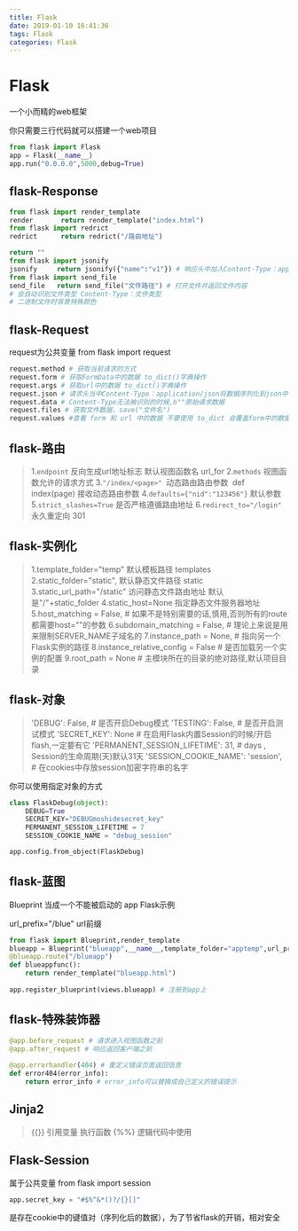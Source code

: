 ```yaml
---
title: Flask
date: 2019-01-10 16:41:36
tags: Flask
categories: Flask
---
```


# Flask

一个小而精的web框架

你只需要三行代码就可以搭建一个web项目

```python
from flask import Flask
app = Flask(__name__)
app.run("0.0.0.0",5000,debug=True)
```

<!--more-->

## flask-Response

```python
from flask import render_template
render		 return render_template("index.html")
from flask import redrict
redrict      return redrict("/路由地址")

return "" 
from flask import jsonify
jsonify		return jsonify({"name":"v1"}) # 响应头中加入Content-Type：application/json 
from flask import send_file
send_file	return send_file("文件路径") # 打开文件并返回文件内容
# 会自动识别文件类型 Content-Type：文件类型
# 二进制文件时背景特殊颜色
```



## flask-Request

request为公共变量
from flask import request

```python
request.method # 获取当前请求的方式
request.form # 获取FormData中的数据 to_dict()字典操作
request.args # 获取url中的数据 to_dict()字典操作
request.json # 请求头当中Content-Type：application/json将数据序列化到json中
request.data # Content-Type无法被识别的时候,b""原始请求数据
request.files # 获取文件数据，save("文件名")
request.values #查看 form 和 url 中的数据 不要使用 to_dict 会覆盖form中的数据
```



## flask-路由

> 1.`endpoint` 反向生成url地址标志 默认视图函数名 url_for
> 2.`methods` 视图函数允许的请求方式
> 3.`"/index/<page>" `动态路由路由参数
> ​	def index(page)	接收动态路由参数
> 4.`defaults={"nid":"123456"}` 默认参数
> 5.`strict_slashes=True` 是否严格遵循路由地址
> 6.`redirect_to="/login"` 永久重定向 301

## flask-实例化

> 1.template_folder="temp" 默认模板路径 templates
> 2.static_folder="static", 默认静态文件路径 static
> 3.static_url_path="/static" 访问静态文件路由地址 默认是"/"+static_folder
> 4.static_host=None 指定静态文件服务器地址
> 5.host_matching = False,  # 如果不是特别需要的话,慎用,否则所有的route 都需要host=""的参数
> 6.subdomain_matching = False,  # 理论上来说是用来限制SERVER_NAME子域名的
> 7.instance_path = None,  # 指向另一个Flask实例的路径
> 8.instance_relative_config = False  # 是否加载另一个实例的配置
> 9.root_path = None  # 主模块所在的目录的绝对路径,默认项目目录

## flask-对象

> 'DEBUG': False,  # 是否开启Debug模式
> 'TESTING': False,  # 是否开启测试模式
> 'SECRET_KEY': None # 在启用Flask内置Session的时候/开启flash,一定要有它
> 'PERMANENT_SESSION_LIFETIME': 31,  # days , Session的生命周期(天)默认31天
> 'SESSION_COOKIE_NAME': 'session',  # 在cookies中存放session加密字符串的名字

你可以使用指定对象的方式

```python
class FlaskDebug(object):
    DEBUG=True
    SECRET_KEY="DEBUGmoshidesecret_key"
    PERMANENT_SESSION_LIFETIME = 7
    SESSION_COOKIE_NAME = "debug_session"

app.config.from_object(FlaskDebug)
```

## flask-蓝图

Blueprint 当成一个不能被启动的 app Flask示例

url_prefix="/blue" url前缀

```python
from flask import Blueprint,render_template
blueapp = Blueprint("blueapp",__name__,template_folder="apptemp",url_prefix="/blue")
@blueapp.route("/blueapp")
def blueappfunc():
    return render_template("blueapp.html")
	
app.register_blueprint(views.blueapp) # 注册到app上
```

## flask-特殊装饰器

```python
@app.before_request # 请求进入视图函数之前
@app.after_request # 响应返回客户端之前
 
@app.errorhandler(404) # 重定义错误页面返回信息
def error404(error_info):
	return error_info # error_info可以替换成自己定义的错误提示
```



## Jinja2

> {{}} 引用变量 执行函数
> {%%} 逻辑代码中使用

## Flask-Session

属于公共变量
from flask import session

```python
app.secret_key = "#$%^&*()?/{}[]"
```

是存在cookie中的键值对（序列化后的数据），为了节省flask的开销，相对安全